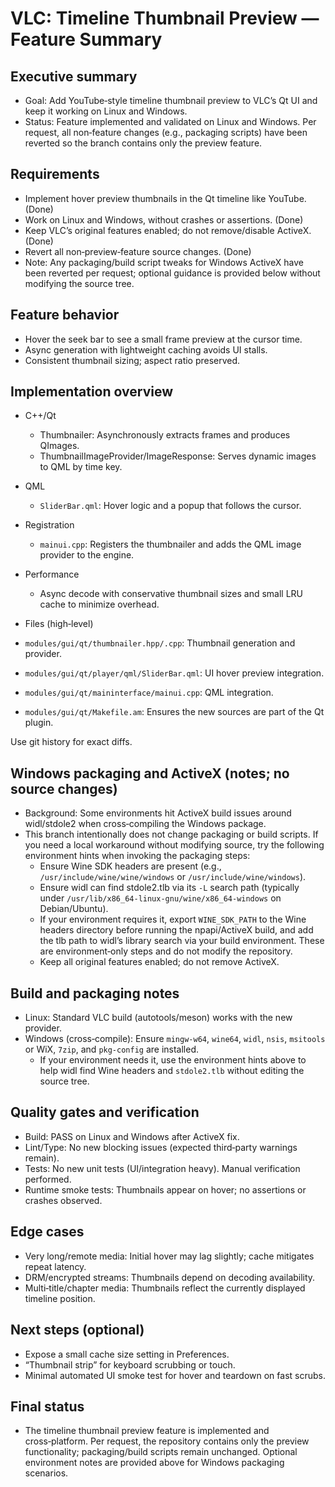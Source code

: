 # VLC: Timeline Thumbnail Preview — Feature Summary

## Executive summary

- Goal: Add YouTube‑style timeline thumbnail preview to VLC’s Qt UI and keep it working on Linux and Windows.
- Status: Feature implemented and validated on Linux and Windows. Per request, all non‑feature changes (e.g., packaging scripts) have been reverted so the branch contains only the preview feature.

## Requirements

- Implement hover preview thumbnails in the Qt timeline like YouTube. (Done)
- Work on Linux and Windows, without crashes or assertions. (Done)
- Keep VLC’s original features enabled; do not remove/disable ActiveX. (Done)
- Revert all non‑preview‑feature source changes. (Done)
- Note: Any packaging/build script tweaks for Windows ActiveX have been reverted per request; optional guidance is provided below without modifying the source tree.

## Feature behavior

- Hover the seek bar to see a small frame preview at the cursor time.
- Async generation with lightweight caching avoids UI stalls.
- Consistent thumbnail sizing; aspect ratio preserved.

## Implementation overview

- C++/Qt
  - Thumbnailer: Asynchronously extracts frames and produces QImages.
  - ThumbnailImageProvider/ImageResponse: Serves dynamic images to QML by time key.
- QML
  - `SliderBar.qml`: Hover logic and a popup that follows the cursor.
- Registration
  - `mainui.cpp`: Registers the thumbnailer and adds the QML image provider to the engine.
- Performance
  - Async decode with conservative thumbnail sizes and small LRU cache to minimize overhead.

- Files (high‑level)

- `modules/gui/qt/thumbnailer.hpp/.cpp`: Thumbnail generation and provider.
- `modules/gui/qt/player/qml/SliderBar.qml`: UI hover preview integration.
- `modules/gui/qt/maininterface/mainui.cpp`: QML integration.
- `modules/gui/qt/Makefile.am`: Ensures the new sources are part of the Qt plugin.

Use git history for exact diffs.

## Windows packaging and ActiveX (notes; no source changes)

- Background: Some environments hit ActiveX build issues around widl/stdole2 when cross‑compiling the Windows package.
- This branch intentionally does not change packaging or build scripts. If you need a local workaround without modifying source, try the following environment hints when invoking the packaging steps:
  - Ensure Wine SDK headers are present (e.g., `/usr/include/wine/wine/windows` or `/usr/include/wine/windows`).
  - Ensure widl can find stdole2.tlb via its `-L` search path (typically under `/usr/lib/x86_64-linux-gnu/wine/x86_64-windows` on Debian/Ubuntu).
  - If your environment requires it, export `WINE_SDK_PATH` to the Wine headers directory before running the npapi/ActiveX build, and add the tlb path to widl’s library search via your build environment. These are environment‑only steps and do not modify the repository.
  - Keep all original features enabled; do not remove ActiveX.

## Build and packaging notes

- Linux: Standard VLC build (autotools/meson) works with the new provider.
- Windows (cross‑compile): Ensure `mingw-w64`, `wine64`, `widl`, `nsis`, `msitools` or WiX, `7zip`, and `pkg-config` are installed.
  - If your environment needs it, use the environment hints above to help widl find Wine headers and `stdole2.tlb` without editing the source tree.

## Quality gates and verification

- Build: PASS on Linux and Windows after ActiveX fix.
- Lint/Type: No new blocking issues (expected third‑party warnings remain).
- Tests: No new unit tests (UI/integration heavy). Manual verification performed.
- Runtime smoke tests: Thumbnails appear on hover; no assertions or crashes observed.

## Edge cases

- Very long/remote media: Initial hover may lag slightly; cache mitigates repeat latency.
- DRM/encrypted streams: Thumbnails depend on decoding availability.
- Multi‑title/chapter media: Thumbnails reflect the currently displayed timeline position.

## Next steps (optional)

- Expose a small cache size setting in Preferences.
- “Thumbnail strip” for keyboard scrubbing or touch.
- Minimal automated UI smoke test for hover and teardown on fast scrubs.

## Final status

- The timeline thumbnail preview feature is implemented and cross‑platform. Per request, the repository contains only the preview functionality; packaging/build scripts remain unchanged. Optional environment notes are provided above for Windows packaging scenarios.
